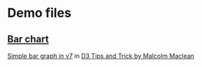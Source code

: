 # Demo files

## [Bar chart](./bar_chart.html)

[Simple bar graph in v7](https://gist.github.com/d3noob/08cc6159b9315e20e74a72e85a50dd3e) in [D3 Tips and Trick by Malcolm Maclean](https://leanpub.com/d3-t-and-t-v7)
